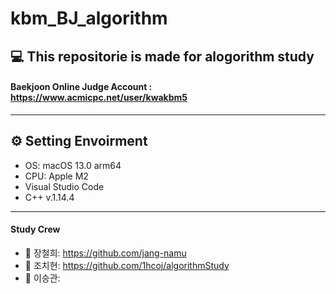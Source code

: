 # kbm_BJ_algorithm
## 💻 This repositorie is made for alogorithm study
#### Baekjoon Online Judge Account : <https://www.acmicpc.net/user/kwakbm5>
---
## ⚙️ Setting Envoirment
- OS: macOS 13.0 arm64
- CPU: Apple M2
- Visual Studio Code
- C++ v.1.14.4
---
#### Study Crew
- 🥸 장철희: <https://github.com/jang-namu>
- 🤩 조치현: <https://github.com/1hcoj/algorithmStudy>
- 🤪 이승관: 